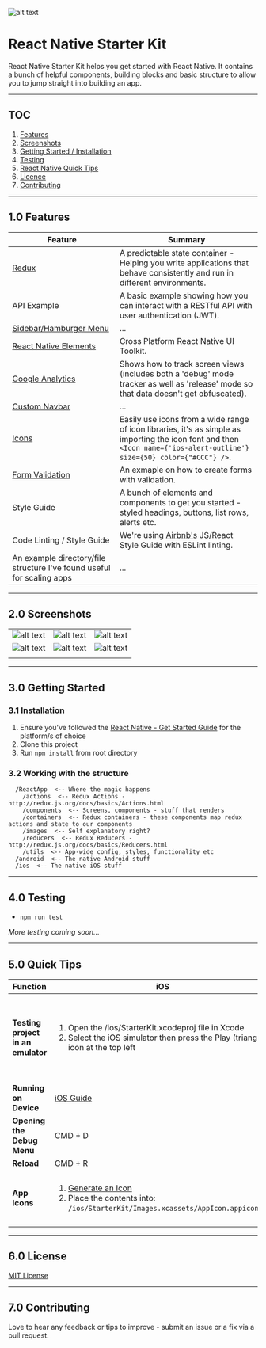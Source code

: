 ![alt text](https://dl.dropboxusercontent.com/u/46690444/GITHUB/rnsk-logo.jpg "React Native Starter Kit")

# React Native Starter Kit

React Native Starter Kit helps you get started with React Native. It contains a bunch of helpful components, building blocks and basic structure to allow you to jump straight into building an app.

---

## TOC

1. [Features](#10-features)
2. [Screenshots](#20-screenshots)
3. [Getting Started / Installation](#30-getting-started)
4. [Testing](#40-testing)
5. [React Native Quick Tips](#50-quick-tips)
6. [Licence](#60-license)
7. [Contributing](#70-contributing)

---

## 1.0 Features

| Feature | Summary |
|---|---|
| [Redux](https://github.com/reactjs/react-redux) | A predictable state container - Helping you write applications that behave consistently and run in different environments. |
| API Example | A basic example showing how you can interact with a RESTful API with user authentication (JWT). |
| [Sidebar/Hamburger Menu](https://github.com/react-native-community/react-native-elements#sidemenu) | ... |
| [React Native Elements](https://github.com/react-native-community/react-native-elements) | Cross Platform React Native UI Toolkit. |
| [Google Analytics](https://github.com/idehub/react-native-google-analytics-bridge) | Shows how to track screen views (includes both a 'debug' mode tracker as well as 'release' mode so that data doesn't get obfuscated). |
| [Custom Navbar](https://github.com/react-native-community/react-native-navbar) | ... |
| [Icons](https://github.com/oblador/react-native-vector-icons) | Easily use icons from a wide range of icon libraries, it's as simple as importing the icon font and then `<Icon name={'ios-alert-outline'} size={50} color={"#CCC"} />`. |
| [Form Validation](https://github.com/gcanti/tcomb-form-native) | An exmaple on how to create forms with validation. |
| Style Guide | A bunch of elements and components to get you started - styled headings, buttons, list rows, alerts etc. |
| Code Linting / Style Guide | We're using [Airbnb's](https://github.com/airbnb/javascript) JS/React Style Guide with ESLint linting. |
| An example directory/file structure I've found useful for scaling apps | ... |

---

## 2.0 Screenshots

| | | |
|---|---|---|
| ![alt text](https://dl.dropboxusercontent.com/u/46690444/GITHUB/react-native-starter-app.png "Default Screen w/ tabs") | ![alt text](https://dl.dropboxusercontent.com/u/46690444/GITHUB/react-native-starter-app-open-menu.png "Sidebar Menu open") | ![alt text](https://dl.dropboxusercontent.com/u/46690444/GITHUB/react-native-starter-app-forms.png "Data validation and persistence") |
| ![alt text](https://dl.dropboxusercontent.com/u/46690444/GITHUB/react-native-starter-app-listview.png "List View Example") | ![alt text](https://dl.dropboxusercontent.com/u/46690444/GITHUB/react-native-starter-app-listview2.png "List View Example 2") | ![alt text](https://dl.dropboxusercontent.com/u/46690444/GITHUB/react-native-starter-app-style-guide.png "Style Guide") |
| | | |

---

## 3.0 Getting Started

### 3.1 Installation

1. Ensure you've followed the [React Native - Get Started Guide](https://facebook.github.io/react-native/docs/getting-started.html) for the platform/s of choice
2. Clone this project
3. Run `npm install` from root directory

### 3.2 Working with the structure

```
  /ReactApp  <-- Where the magic happens
    /actions  <-- Redux Actions - http://redux.js.org/docs/basics/Actions.html
    /components  <-- Screens, components - stuff that renders
    /containers  <-- Redux containers - these components map redux actions and state to our components
    /images  <-- Self explanatory right?
    /reducers  <-- Redux Reducers - http://redux.js.org/docs/basics/Reducers.html
    /utils  <-- App-wide config, styles, functionality etc
  /android  <-- The native Android stuff
  /ios  <-- The native iOS stuff
```

---

## 4.0 Testing

- `npm run test`

*More testing coming soon...*

---

## 5.0 Quick Tips

| Function | iOS | Android |
|---|---|---|
| **Testing project in an emulator** | <ol><li>Open the /ios/StarterKit.xcodeproj file in Xcode</li><li>Select the iOS simulator then press the Play (triangle) icon at the top left</li></ul> | <ol><li>From terminal, run `android avd`. This will open the Android Virtual Device Manager. Select a device to open. </li><li>In a new terminal window, enter the root directory of the project, then run: `react-native run-android`</li></ul> |
| **Running on Device** | [iOS Guide](https://facebook.github.io/react-native/docs/running-on-device-ios.html) | [Android Guide](https://facebook.github.io/react-native/docs/running-on-device-android.html) |
| **Opening the Debug Menu** | CMD + D | CMD + M |
| **Reload** | CMD + R | Double tap R on your keyboard |
| **App Icons** | <ol><li>[Generate an Icon](https://makeappicon.com/)</li><li>Place the contents into: `/ios/StarterKit/Images.xcassets/AppIcon.appiconset`</li></ol> | <ol><li>[Generate an Icon](https://makeappicon.com/)</li><li>Place the contents into: `/android/app/src/main/res/mipmap-*/ic_launcher.png`</li></ol> |

---

## 6.0 License

[MIT License](LICENSE)

---

## 7.0 Contributing

Love to hear any feedback or tips to improve - submit an issue or a fix via a pull request.

